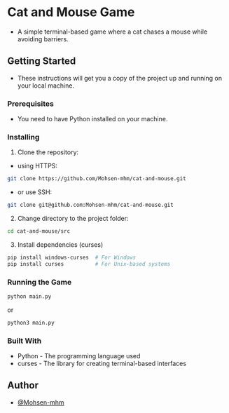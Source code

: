 # Cat and Mouse Game

- A simple terminal-based game where a cat chases a mouse while avoiding barriers.

## Getting Started

- These instructions will get you a copy of the project up and running on your local machine.

### Prerequisites

- You need to have Python installed on your machine.

### Installing

1. Clone the repository:
- using HTTPS:
```bash
git clone https://github.com/Mohsen-mhm/cat-and-mouse.git
```
- or use SSH:
```bash
git clone git@github.com:Mohsen-mhm/cat-and-mouse.git
```


2. Change directory to the project folder:
```bash
cd cat-and-mouse/src
```

3. Install dependencies (curses)
```bash
pip install windows-curses  # For Windows
pip install curses          # For Unix-based systems
```
   
### Running the Game

```bash
python main.py
```
or
```bash
python3 main.py
```

### Built With
* Python - The programming language used
* curses - The library for creating terminal-based interfaces

## Author

- [@Mohsen-mhm](https://github.com/mohsen-mhm)
